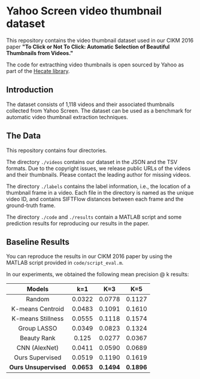# Yahoo Screen video thumbnail dataset
This repository contains the video thumbnail dataset used in our CIKM 2016 paper **"To Click or Not To Click: Automatic Selection of Beautiful Thumbnails from Videos."** 

The code for extracthing video thumbnails is open sourced by Yahoo as part of the [Hecate library](https://github.com/yahoo/hecate).

## Introduction
The dataset consists of 1,118 videos and their associated thumbnails collected from Yahoo Screen. The dataset can be used as a benchmark for automatic video thumbnail extraction techniques.

## The Data
This repository contains four directories. 

The directory `./videos` contains our dataset in the JSON and the TSV formats. Due to the copyright issues, we release public URLs of the videos and their thumbnails. Please contact the leading author for missing videos.

The directory `./labels` contains the label information, i.e., the location of a thumbnail frame in a video. Each file in the directory is named as the unique video ID, and contains SIFTFlow distances between each frame and the ground-truth frame.

The directory `./code` and `./results` contain a MATLAB script and some prediction results for reproducing our results in the paper.

## Baseline Results
You can reproduce the results in our CIKM 2016 paper by using the MATLAB script provided in `code/script_eval.m`. 

In our experiments, we obtained the following mean precision @ k results:

| **Models** | k=1 | K=3 | K=5 |
|:----------:|:---:|:---:|:---:|
|   Random   | 0.0322 | 0.0778 | 0.1127 |
| K-means Centroid | 0.0483 | 0.1091 | 0.1610 |
| K-means Stillness | 0.0555 | 0.1118 | 0.1574 |
| Group LASSO | 0.0349 | 0.0823 | 0.1324 |
| Beauty Rank | 0.125 | 0.0277 | 0.0367 |
| CNN (AlexNet) | 0.0411 | 0.0590 | 0.0689 |
| Ours Supervised | 0.0519 | 0.1190 | 0.1619 |
| **Ours Unsupervised** | **0.0653** | **0.1494** | **0.1896** |



